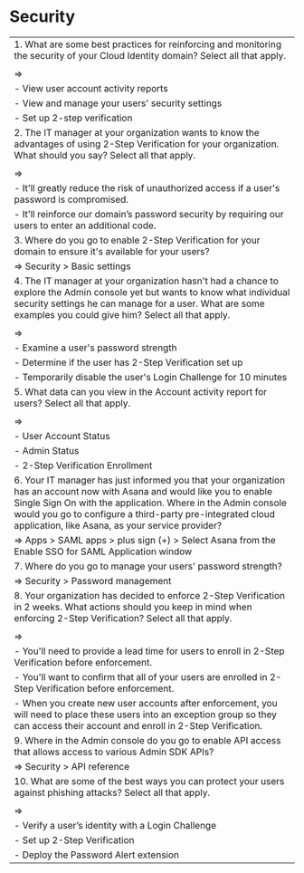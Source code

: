 # Security

||
|--|
|1. What are some best practices for reinforcing and monitoring the security of your Cloud Identity domain? Select all that apply.|
||
|=>|
|- View user account activity reports|
|- View and manage your users' security settings|
|- Set up 2-step verification||
|2. The IT manager at your organization wants to know the advantages of using 2-Step Verification for your organization. What should you say? Select all that apply.|
||
|=>|
|- It'll greatly reduce the risk of unauthorized access if a user's password is compromised.|
|- It'll reinforce our domain’s password security by requiring our users to enter an additional code.||
|3. Where do you go to enable 2-Step Verification for your domain to ensure it's available for your users?|
| => Security > Basic settings|
|4. The IT manager at your organization hasn't had a chance to explore the Admin console yet but wants to know what individual security settings he can manage for a user. What are some examples you could give him? Select all that apply.|
||
|=>|
|- Examine a user's password strength|
|- Determine if the user has 2-Step Verification set up|
|- Temporarily disable the user's Login Challenge for 10 minutes||
|5. What data can you view in the Account activity report for users? Select all that apply.|
||
|=>|
|- User Account Status|
|- Admin Status|
|- 2-Step Verification Enrollment||
|6. Your IT manager has just informed you that your organization has an account now with Asana and would like you to enable Single Sign On with the application. Where in the Admin console would you go to configure a third-party pre-integrated cloud application, like Asana, as your service provider?|
| => Apps > SAML apps > plus sign (+) > Select Asana from the Enable SSO for SAML Application window |
|7. Where do you go to manage your users' password strength?|
| => Security > Password management|
|8. Your organization has decided to enforce 2-Step Verification in 2 weeks. What actions should you keep in mind when enforcing 2-Step Verification? Select all that apply.|
||
|=>|
|- You'll need to provide a lead time for users to enroll in 2-Step Verification before enforcement.|
|- You'll want to confirm that all of your users are enrolled in 2-Step Verification before enforcement.|
|- When you create new user accounts after enforcement, you will need to place these users into an exception group so they can access their account and enroll in 2-Step Verification.||
|9. Where in the Admin console do you go to enable API access that allows access to various Admin SDK APIs?|
| => Security > API reference|
|10. What are some of the best ways you can protect your users against phishing attacks? Select all that apply.|
||
|=>|
|- Verify a user’s identity with a Login Challenge|
|- Set up 2-Step Verification|
|- Deploy the Password Alert extension|
